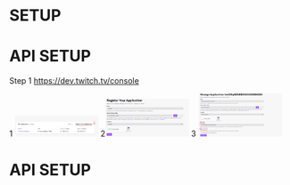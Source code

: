 # SETUP


# API SETUP

Step 1  https://dev.twitch.tv/console

<p float="left">
   1 <img src="imgs/api1.PNG" width="150" />
    2<img src="imgs/api2.PNG" width="150" /> 
   3 <img src="imgs/api3.PNG" width="150" />
</p>


# API SETUP